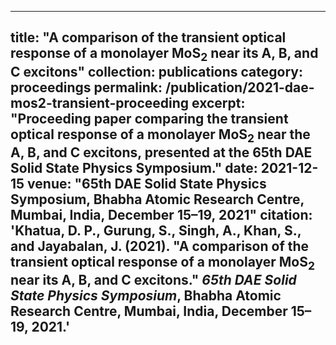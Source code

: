  ---
title: "A comparison of the transient optical response of a monolayer MoS<sub>2</sub> near its A, B, and C excitons"
collection: publications
category: proceedings
permalink: /publication/2021-dae-mos2-transient-proceeding
excerpt: "Proceeding paper comparing the transient optical response of a monolayer MoS<sub>2</sub> near the A, B, and C excitons, presented at the 65th DAE Solid State Physics Symposium."
date: 2021-12-15
venue: "65th DAE Solid State Physics Symposium, Bhabha Atomic Research Centre, Mumbai, India, December 15–19, 2021"
citation: '<strong>Khatua, D. P.<strong>, Gurung, S., Singh, A., Khan, S., and Jayabalan, J. (2021). "A comparison of the transient optical response of a monolayer MoS<sub>2</sub> near its A, B, and C excitons." <i>65th DAE Solid State Physics Symposium</i>, Bhabha Atomic Research Centre, Mumbai, India, December 15–19, 2021.'
---
